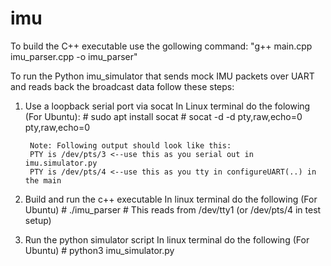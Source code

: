 # imu
To build the C++ executable use the gollowing command:
"g++ main.cpp imu_parser.cpp -o imu_parser"



To run the Python imu_simulator that sends mock IMU packets over UART and reads back the broadcast data follow these steps:
1. Use a loopback serial port via socat
    In Linux terminal do the folowing (For Ubuntu):
        # sudo apt install socat
        # socat -d -d pty,raw,echo=0 pty,raw,echo=0

        Note: Following output should look like this:
        PTY is /dev/pts/3 <--use this as you serial out in imu.simulator.py
        PTY is /dev/pts/4 <--use this as you tty in configureUART(..) in the main 

2. Build and run the c++ executable
    In linux terminal do the following (For Ubuntu)
        # ./imu_parser  # This reads from /dev/tty1 (or /dev/pts/4 in test setup)

3. Run the python simulator script
    In linux terminal do the following (For Ubuntu)
        # python3 imu_simulator.py
